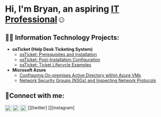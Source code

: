 <h1>Hi, I'm Bryan, an aspiring <a href="https://linkedin.com/in/Josh">IT Professional</a>☺</h1>

<h2>👨‍💻 Information Technology Projects:</h2>

- <b>osTicket (Help Desk Ticketing System)</b>
  - [osTicket: Prerequisites and Installation](https://github.com/BryanEAtherton/osticket-prereqs)
  - [osTicket: Post-Installation Configuration](https://github.com/jBryanEAtherton/post-install-config)
  - [osTicket: Ticket Lifecycle Examples](https://github.com/BryanEAtherton/ticket-lifecycle)
- <b>Microsoft Azure</b>
  - [Configuring On-premises Active Directory within Azure VMs](https://github.com/BryanEAtherton/configure-ad)
  - [Network Security Groups (NSGs) and Inspecting Network Protocols](https://github.com/BryanEAtherton/azure-network-protocols)

<h2>🤳Connect with me:</h2>

[<img align="left" alt="Josh | Twitter" width="22px" src="https://cdn.jsdelivr.net/npm/simple-icons@v3/icons/twitter.svg" />][twitter]
[<img align="left" alt="Josh | LinkedIn" width="22px" src="https://cdn.jsdelivr.net/npm/simple-icons@v3/icons/linkedin.svg" />][linkedin]
[<img align="left" alt="Josh | Instagram" width="22px" src="https://cdn.jsdelivr.net/npm/simple-icons@v3/icons/instagram.svg" />][instagram]


[linkedin]: https://linkedin.com/in/Bryan
